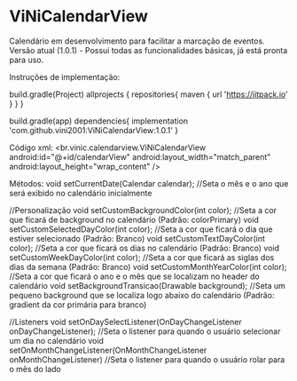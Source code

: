 # ViNiCalendarView

Calendário em desenvolvimento para facilitar a marcação de eventos.
Versão atual (1.0.1) - Possui todas as funcionalidades básicas, já está pronta para uso.

Instruções de implementação:

build.gradle(Project)
allprojects {
	repositories{
    	maven { url 'https://jitpack.io' }
  	}
}

build.gradle(app)
dependencies{
	implementation 'com.github.vini2001:ViNiCalendarView:1.0.1'
}


Código xml:
<br.vinic.calendarview.ViNiCalendarView
       	android:id="@+id/calendarView"
        android:layout_width="match_parent"
        android:layout_height="wrap_content" />
		
Métodos:
void setCurrentDate(Calendar calendar); //Seta o mês e o ano que será exibido no calendário inicialmente

//Personalização
void setCustomBackgroundColor(int color); //Seta a cor que ficará de background no calendário (Padrão: colorPrimary)
void setCustomSelectedDayColor(int color); //Seta a cor que ficará o dia que estiver selecionado (Padrão: Branco)
void setCustomTextDayColor(int color); //Seta a cor que ficará os dias no calendário (Padrão: Branco)
void setCustomWeekDayColor(int color); //Seta a cor que ficará as siglas dos dias da semana (Padrão: Branco)
void setCustomMonthYearColor(int color); //Seta a cor que ficará o ano e o mês que se localizam no header do calendário
void setBackgroundTransicao(Drawable background); //Seta um pequeno background que se localiza logo abaixo do calendário (Padrão: gradient da cor primária para branco)

//Listeners
void setOnDaySelectListener(OnDayChangeListener onDayChangeListener); //Seta o listener para quando o usuário selecionar um dia no calendário
void setOnMonthChangeListener(OnMonthChangeListener onMonthChangeListener) //Seta o listener para quando o usuário rolar para o mês do lado
